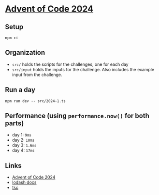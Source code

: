 # [Advent of Code 2024](https://adventofcode.com/2024)

## Setup

```shell
npm ci
```

## Organization

- `src/` holds the scripts for the challenges, one for each day
- `src/input` holds the inputs for the challenge. Also includes the example input from the challenge.

## Run a day

```shell
npm run dev -- src/2024-1.ts
```

## Performance (using `performance.now()` for both parts)

- day 1: `9ms`
- day 2: `10ms`
- day 3: `1.6ms`
- day 4: `17ms`

## Links

- [Advent of Code 2024](https://adventofcode.com/2024)
- [lodash docs](https://lodash.com/docs/#unzip)
- [tsc](https://www.typescriptlang.org/docs/handbook/compiler-options.html)
